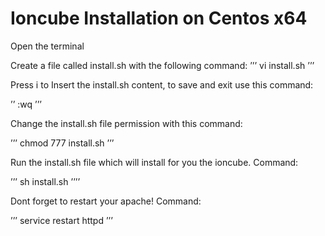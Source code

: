 # Ioncube Installation on Centos x64

Open the terminal

Create a file called install.sh with the following command:
’’’
    vi install.sh
’’’

Press i to Insert the install.sh content, to save and exit use this command:

’’
    :wq
’’’

Change the install.sh file permission with this command:

’’’
    chmod 777 install.sh
’’’

Run the install.sh file which will install for you the ioncube.
Command:

’’’
    sh install.sh
’’’’

Dont forget to restart your apache!
Command:

’’’
    service restart httpd
’’’